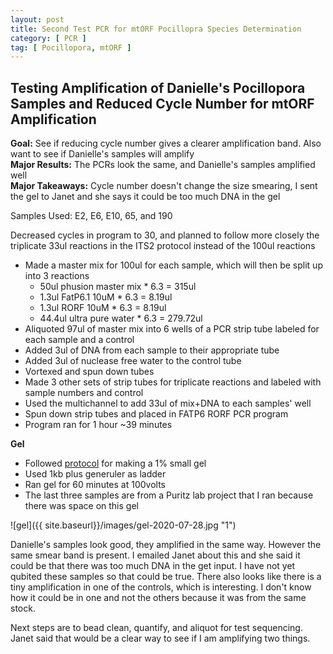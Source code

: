 ```yaml
---
layout: post
title: Second Test PCR for mtORF Pocillopra Species Determination
category: [ PCR ]
tag: [ Pocillopora, mtORF ]
---
```


## Testing Amplification of Danielle's Pocillopora Samples and Reduced Cycle Number for mtORF Amplification

**Goal:** See if reducing cycle number gives a clearer amplification band. Also want to see if Danielle's samples will amplify  
**Major Results:** The PCRs look the same, and Danielle's samples amplified well  
**Major Takeaways:** Cycle number doesn't change the size smearing, I sent the gel to Janet and she says it could be too much DNA in the gel

Samples Used: E2, E6, E10, 65, and 190

Decreased cycles in program to 30, and planned to follow more closely the triplicate 33ul reactions in the ITS2 protocol instead of the 100ul reactions

- Made a master mix for 100ul for each sample, which will then be split up into 3 reactions
  - 50ul phusion master mix * 6.3 = 315ul
  - 1.3ul FatP6.1 10uM * 6.3 = 8.19ul
  - 1.3ul RORF 10uM * 6.3 = 8.19ul
  - 44.4ul ultra pure water * 6.3 = 279.72ul
- Aliquoted 97ul of master mix into 6 wells of a PCR strip tube labeled for each sample and a control
- Added 3ul of DNA from each sample to their appropriate tube
- Added 3ul of nuclease free water to the control tube
- Vortexed and spun down tubes
- Made 3 other sets of strip tubes for triplicate reactions and labeled with sample numbers and control
- Used the multichannel to add 33ul of mix+DNA to each samples' well
- Spun down strip tubes and placed in FATP6 RORF PCR program
- Program ran for 1 hour ~39 minutes

**Gel**

- Followed [protocol](https://meschedl.github.io/MESPutnam_Open_Lab_Notebook/Gel-Protocol/) for making a 1% small gel
- Used 1kb plus generuler as ladder
- Ran gel for 60 minutes at 100volts
- The last three samples are from a Puritz lab project that I ran because there was space on this gel

![gel]({{ site.baseurl}}/images/gel-2020-07-28.jpg "1")

Danielle's samples look good, they amplified in the same way. However the same smear band is present. I emailed Janet about this and she said it could be that there was too much DNA in the get input. I have not yet qubited these samples so that could be true. There also looks like there is a tiny amplification in one of the controls, which is interesting. I don't know how it could be in one and not the others because it was from the same stock.

Next steps are to bead clean, quantify, and aliquot for test sequencing. Janet said that would be a clear way to see if I am amplifying two things.
